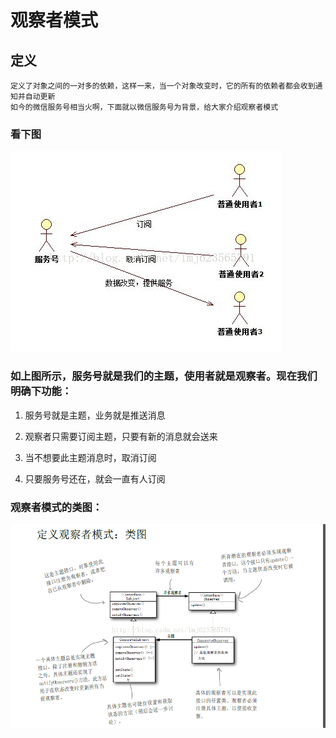 观察者模式
=== 
## 定义
    定义了对象之间的一对多的依赖，这样一来，当一个对象改变时，它的所有的依赖者都会收到通知并自动更新
    如今的微信服务号相当火啊，下面就以微信服务号为背景，给大家介绍观察者模式
### 看下图
![图片内容](img.png)
### 如上图所示，服务号就是我们的主题，使用者就是观察者。现在我们明确下功能：
1. 服务号就是主题，业务就是推送消息

2. 观察者只需要订阅主题，只要有新的消息就会送来

3. 当不想要此主题消息时，取消订阅

4. 只要服务号还在，就会一直有人订阅

### 观察者模式的类图：
![观察者类图](img_1.png)
